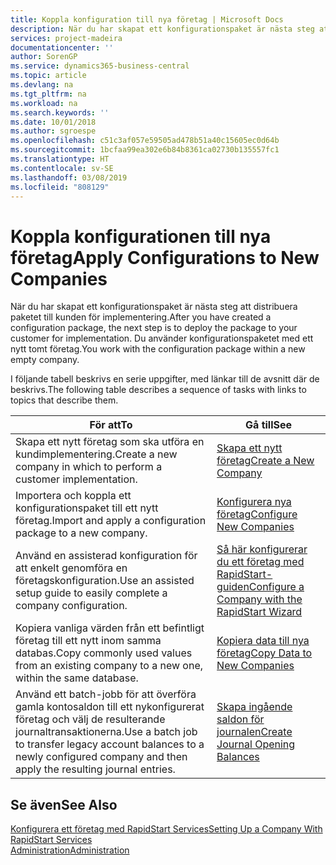 ```yaml
---
title: Koppla konfiguration till nya företag | Microsoft Docs
description: När du har skapat ett konfigurationspaket är nästa steg att distribuera paketet till kunden för implementering. Du använder konfigurationen med ett nytt tomt företag.
services: project-madeira
documentationcenter: ''
author: SorenGP
ms.service: dynamics365-business-central
ms.topic: article
ms.devlang: na
ms.tgt_pltfrm: na
ms.workload: na
ms.search.keywords: ''
ms.date: 10/01/2018
ms.author: sgroespe
ms.openlocfilehash: c51c3af057e59505ad478b51a40c15605ec0d64b
ms.sourcegitcommit: 1bcfaa99ea302e6b84b8361ca02730b135557fc1
ms.translationtype: HT
ms.contentlocale: sv-SE
ms.lasthandoff: 03/08/2019
ms.locfileid: "808129"
---
```

# <a name="apply-configurations-to-new-companies"></a><span data-ttu-id="c193e-104">Koppla konfigurationen till nya företag</span><span class="sxs-lookup"><span data-stu-id="c193e-104">Apply Configurations to New Companies</span></span>
<span data-ttu-id="c193e-105">När du har skapat ett konfigurationspaket är nästa steg att distribuera paketet till kunden för implementering.</span><span class="sxs-lookup"><span data-stu-id="c193e-105">After you have created a configuration package, the next step is to deploy the package to your customer for implementation.</span></span> <span data-ttu-id="c193e-106">Du använder konfigurationspaketet med ett nytt tomt företag.</span><span class="sxs-lookup"><span data-stu-id="c193e-106">You work with the configuration package within a new empty company.</span></span>  

 <span data-ttu-id="c193e-107">I följande tabell beskrivs en serie uppgifter, med länkar till de avsnitt där de beskrivs.</span><span class="sxs-lookup"><span data-stu-id="c193e-107">The following table describes a sequence of tasks with links to topics that describe them.</span></span>

|<span data-ttu-id="c193e-108">**För att**</span><span class="sxs-lookup"><span data-stu-id="c193e-108">**To**</span></span>|<span data-ttu-id="c193e-109">**Gå till**</span><span class="sxs-lookup"><span data-stu-id="c193e-109">**See**</span></span>|  
|------------|-------------|  
|<span data-ttu-id="c193e-110">Skapa ett nytt företag som ska utföra en kundimplementering.</span><span class="sxs-lookup"><span data-stu-id="c193e-110">Create a new company in which to perform a customer implementation.</span></span>|[<span data-ttu-id="c193e-111">Skapa ett nytt företag</span><span class="sxs-lookup"><span data-stu-id="c193e-111">Create a New Company</span></span>](admin-how-to-create-a-new-company.md)|  
|<span data-ttu-id="c193e-112">Importera och koppla ett konfigurationspaket till ett nytt företag.</span><span class="sxs-lookup"><span data-stu-id="c193e-112">Import and apply a configuration package to a new company.</span></span>|[<span data-ttu-id="c193e-113">Konfigurera nya företag</span><span class="sxs-lookup"><span data-stu-id="c193e-113">Configure New Companies</span></span>](admin-how-to-configure-new-companies.md)|  
|<span data-ttu-id="c193e-114">Använd en assisterad konfiguration för att enkelt genomföra en företagskonfiguration.</span><span class="sxs-lookup"><span data-stu-id="c193e-114">Use an assisted setup guide to easily complete a company configuration.</span></span>|[<span data-ttu-id="c193e-115">Så här konfigurerar du ett företag med RapidStart-guiden</span><span class="sxs-lookup"><span data-stu-id="c193e-115">Configure a Company with the RapidStart Wizard</span></span>](admin-how-to-configure-a-company-with-the-rapidstart-wizard.md)|
|<span data-ttu-id="c193e-116">Kopiera vanliga värden från ett befintligt företag till ett nytt inom samma databas.</span><span class="sxs-lookup"><span data-stu-id="c193e-116">Copy commonly used values from an existing company to a new one, within the same database.</span></span>|[<span data-ttu-id="c193e-117">Kopiera data till nya företag</span><span class="sxs-lookup"><span data-stu-id="c193e-117">Copy Data to New Companies</span></span>](admin-how-to-copy-data-to-new-companies.md)|  
|<span data-ttu-id="c193e-118">Använd ett batch-jobb för att överföra gamla kontosaldon till ett nykonfigurerat företag och välj de resulterande journaltransaktionerna.</span><span class="sxs-lookup"><span data-stu-id="c193e-118">Use a batch job to transfer legacy account balances to a newly configured company and then apply the resulting journal entries.</span></span>|[<span data-ttu-id="c193e-119">Skapa ingående saldon för journalen</span><span class="sxs-lookup"><span data-stu-id="c193e-119">Create Journal Opening Balances</span></span>](admin-how-to-create-journal-opening-balances.md)|  

## <a name="see-also"></a><span data-ttu-id="c193e-120">Se även</span><span class="sxs-lookup"><span data-stu-id="c193e-120">See Also</span></span>  
[<span data-ttu-id="c193e-121">Konfigurera ett företag med RapidStart Services</span><span class="sxs-lookup"><span data-stu-id="c193e-121">Setting Up a Company With RapidStart Services</span></span>](admin-set-up-a-company-with-rapidstart.md)  
[<span data-ttu-id="c193e-122">Administration</span><span class="sxs-lookup"><span data-stu-id="c193e-122">Administration</span></span>](admin-setup-and-administration.md)
